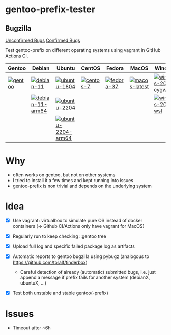 # gentoo-prefix-tester

## Bugzilla

[Unconfirmed Bugs](https://bugs.gentoo.org/buglist.cgi?bug_status=UNCONFIRMED&component=Prefix%20Support&email1=alexander%40neuwirth-informatik.de&emailreporter1=1&emailtype1=substring&f1=reporter&list_id=6844748&o1=equals&query_format=advanced&resolution=---&short_desc=bootstrap-prefix.sh%20fails&short_desc_type=allwordssubstr&v1=%25user%25)
[Confirmed Bugs](https://bugs.gentoo.org/buglist.cgi?bug_status=CONFIRMED&component=Prefix%20Support&email1=alexander%40neuwirth-informatik.de&emailreporter1=1&emailtype1=substring&f1=reporter&list_id=6844748&o1=equals&query_format=advanced&resolution=---&short_desc=bootstrap-prefix.sh%20fails&short_desc_type=allwordssubstr&v1=%25user%25)

Test gentoo-prefix on different operating systems using vagrant in GitHub Actions CI.


|  Gentoo | Debian  | Ubuntu  | CentOS  | Fedora  | MacOS | Windows |
|---|---|---|---|---|---|---|
| [![gentoo](https://github.com/APN-Pucky/gentoo-prefix-tester/actions/workflows/gentoo.yml/badge.svg)](https://github.com/APN-Pucky/gentoo-prefix-tester/actions/workflows/gentoo.yml)  |  [![debian-11](https://github.com/APN-Pucky/gentoo-prefix-tester/actions/workflows/debian-11.yml/badge.svg)](https://github.com/APN-Pucky/gentoo-prefix-tester/actions/workflows/debian-11.yml) |  [![ubuntu-1804](https://github.com/APN-Pucky/gentoo-prefix-tester/actions/workflows/ubuntu-1804.yml/badge.svg)](https://github.com/APN-Pucky/gentoo-prefix-tester/actions/workflows/ubuntu-1804.yml) |  [![centos-7](https://github.com/APN-Pucky/gentoo-prefix-tester/actions/workflows/centos-7.yml/badge.svg)](https://github.com/APN-Pucky/gentoo-prefix-tester/actions/workflows/centos-7.yml) | [![fedora-37](https://github.com/APN-Pucky/gentoo-prefix-tester/actions/workflows/fedora-37.yml/badge.svg)](https://github.com/APN-Pucky/gentoo-prefix-tester/actions/workflows/fedora-37.yml) | [![macos-latest](https://github.com/APN-Pucky/gentoo-prefix-tester/actions/workflows/macos-latest.yml/badge.svg)](https://github.com/APN-Pucky/gentoo-prefix-tester/actions/workflows/macos-latest.yml) | [![windows-2022-cygwin](https://github.com/APN-Pucky/gentoo-prefix-tester/actions/workflows/windows-2022-cygwin.yml/badge.svg)](https://github.com/APN-Pucky/gentoo-prefix-tester/actions/workflows/windows-2022-cygwin.yml)
|   |  [![debian-11-arm64](https://github.com/APN-Pucky/gentoo-prefix-tester/actions/workflows/debian-11-arm64.yml/badge.svg)](https://github.com/APN-Pucky/gentoo-prefix-tester/actions/workflows/debian-11-arm64.yml) | [![ubuntu-2204](https://github.com/APN-Pucky/gentoo-prefix-tester/actions/workflows/ubuntu-2204.yml/badge.svg)](https://github.com/APN-Pucky/gentoo-prefix-tester/actions/workflows/ubuntu-2204.yml)  |   |   |  |  [![windows-2022-wsl](https://github.com/APN-Pucky/gentoo-prefix-tester/actions/workflows/windows-2022-wsl.yml/badge.svg)](https://github.com/APN-Pucky/gentoo-prefix-tester/actions/workflows/windows-2022-wsl.yml)
|   |   | [![ubuntu-2204-arm64](https://github.com/APN-Pucky/gentoo-prefix-tester/actions/workflows/ubuntu-2204-arm64.yml/badge.svg)](https://github.com/APN-Pucky/gentoo-prefix-tester/actions/workflows/ubuntu-2204-arm64.yml)  |   |   |



# Why

- often works on gentoo, but not on other systems
- I tried to install it a few times and kept running into issues
- gentoo-prefix is non trivial and depends on the underlying system

# Idea

- [x] Use vagrant+virtualbox to simulate pure OS instead of docker containers (-> Github CI/Actions only have vagrant for MacOS)
- [x] Regularly run to keep checking ::gentoo tree
- [x] Upload full log and specific failed package log as artifacts
- [x] Automatic reports to gentoo bugzilla using pybugz (analogous to https://github.com/toralf/tinderbox)  
  - Careful detection of already (automatic) submitted bugs, i.e. just append a message if prefix fails for another system (debianX, ubuntuX, ...)
- [x] Test both unstable and stable gentoo(-prefix)


# Issues

* Timeout after ~6h
